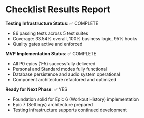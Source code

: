 # Checklist Results Report

**Testing Infrastructure Status**: ✅ COMPLETE
- 86 passing tests across 5 test suites
- Coverage: 33.54% overall, 100% business logic, 95% hooks
- Quality gates active and enforced

**MVP Implementation Status**: ✅ COMPLETE
- All P0 epics (1-5) successfully delivered
- Personal and Standard modes fully functional
- Database persistence and audio system operational
- Component architecture refactored and optimized

**Ready for Next Phase**: ✅ YES
- Foundation solid for Epic 6 (Workout History) implementation
- Epic 7 (Settings) architecture prepared
- Testing infrastructure supports continued development

